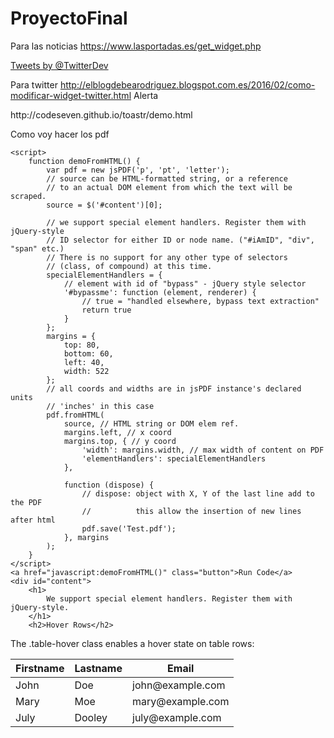 # ProyectoFinal
Para las noticias 
https://www.lasportadas.es/get_widget.php

<a class="twitter-timeline"
  href="https://twitter.com/TwitterDev"
  data-chrome="nofooter noborders">
Tweets by @TwitterDev
</a>

Para twitter
http://elblogdebearodriguez.blogspot.com.es/2016/02/como-modificar-widget-twitter.html
Alerta 
<link rel="stylesheet" href="https://cdnjs.cloudflare.com/ajax/libs/toastr.js/latest/toastr.min.css">
<script src="https://cdnjs.cloudflare.com/ajax/libs/toastr.js/latest/toastr.min.js"></script>
http://codeseven.github.io/toastr/demo.html


Como voy hacer los pdf

<script src="https://cdnjs.cloudflare.com/ajax/libs/jspdf/1.3.2/jspdf.min.js"></script>



    <script>
        function demoFromHTML() {
            var pdf = new jsPDF('p', 'pt', 'letter');
            // source can be HTML-formatted string, or a reference
            // to an actual DOM element from which the text will be scraped.
            source = $('#content')[0];

            // we support special element handlers. Register them with jQuery-style
            // ID selector for either ID or node name. ("#iAmID", "div", "span" etc.)
            // There is no support for any other type of selectors
            // (class, of compound) at this time.
            specialElementHandlers = {
                // element with id of "bypass" - jQuery style selector
                '#bypassme': function (element, renderer) {
                    // true = "handled elsewhere, bypass text extraction"
                    return true
                }
            };
            margins = {
                top: 80,
                bottom: 60,
                left: 40,
                width: 522
            };
            // all coords and widths are in jsPDF instance's declared units
            // 'inches' in this case
            pdf.fromHTML(
                source, // HTML string or DOM elem ref.
                margins.left, // x coord
                margins.top, { // y coord
                    'width': margins.width, // max width of content on PDF
                    'elementHandlers': specialElementHandlers
                },

                function (dispose) {
                    // dispose: object with X, Y of the last line add to the PDF
                    //          this allow the insertion of new lines after html
                    pdf.save('Test.pdf');
                }, margins
            );
        }
    </script>
    <a href="javascript:demoFromHTML()" class="button">Run Code</a>
    <div id="content">
        <h1>
            We support special element handlers. Register them with jQuery-style.
        </h1>
        <h2>Hover Rows</h2>
  <p>The .table-hover class enables a hover state on table rows:</p>
  <table class="table table-hover">
    <thead>
      <tr>
        <th>Firstname</th>
        <th>Lastname</th>
        <th>Email</th>
      </tr>
    </thead>
    <tbody>
      <tr>
        <td>John</td>
        <td>Doe</td>
        <td>john@example.com</td>
      </tr>
      <tr>
        <td>Mary</td>
        <td>Moe</td>
        <td>mary@example.com</td>
      </tr>
      <tr>
        <td>July</td>
        <td>Dooley</td>
        <td>july@example.com</td>
      </tr>
    </tbody>
  </table>
    </div>
